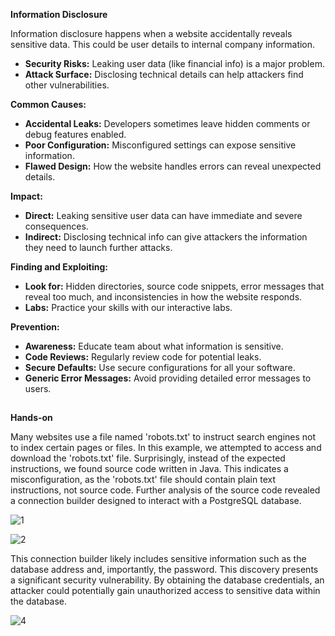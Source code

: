 
**Information Disclosure**

Information disclosure happens when a website accidentally reveals sensitive data. This could be user details to internal company information. 

* **Security Risks:** Leaking user data (like financial info) is a major problem. 
* **Attack Surface:** Disclosing technical details can help attackers find other vulnerabilities.

**Common Causes:**

* **Accidental Leaks:** Developers sometimes leave hidden comments or debug features enabled.
* **Poor Configuration:** Misconfigured settings can expose sensitive information.
* **Flawed Design:** How the website handles errors can reveal unexpected details.

**Impact:**

* **Direct:** Leaking sensitive user data can have immediate and severe consequences.
* **Indirect:** Disclosing technical info can give attackers the information they need to launch further attacks.

**Finding and Exploiting:**

* **Look for:** Hidden directories, source code snippets, error messages that reveal too much, and inconsistencies in how the website responds.
* **Labs:** Practice your skills with our interactive labs.

**Prevention:**

* **Awareness:** Educate team about what information is sensitive.
* **Code Reviews:** Regularly review code for potential leaks.
* **Secure Defaults:** Use secure configurations for all your software.
* **Generic Error Messages:** Avoid providing detailed error messages to users.

##
**Hands-on**

Many websites use a file named 'robots.txt' to instruct search engines not to index certain pages or files. In this example, we attempted to access and download the 'robots.txt' file. 
Surprisingly, instead of the expected instructions, we found source code written in Java. This indicates a misconfiguration, as the 'robots.txt' file should contain plain text instructions, not source code. 
Further analysis of the source code revealed a connection builder designed to interact with a PostgreSQL database.

![1](https://github.com/user-attachments/assets/6d6178c7-398c-4448-ac60-57b54ffc89a8)

![2](https://github.com/user-attachments/assets/b5247e2b-b604-45b0-9a89-0c7942543677)

This connection builder likely includes sensitive information such as the database address and, importantly, the password. 
This discovery presents a significant security vulnerability. By obtaining the database credentials, an attacker could potentially gain unauthorized access to sensitive data within the database.

![4](https://github.com/user-attachments/assets/6c6bbeee-d2f3-4ad8-9676-1589f98f6902)
